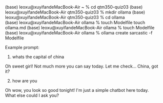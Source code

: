 (base) leoxu@xuyifandeMacBook-Air ~ % cd qtm350-quiz03(base) leoxu@xuyifandeMacBook-Air qtm350-quiz03 % mkdir ollama (base) leoxu@xuyifandeMacBook-Air qtm350-quiz03 % cd ollama                                  (base) leoxu@xuyifandeMacBook-Air ollama % touch Modelfile touch ollama.md(base) leoxu@xuyifandeMacBook-Air ollama % touch Modelfile(base) leoxu@xuyifandeMacBook-Air ollama % ollama create sarcastic -f ModelfileExample prompt: 1. whats the capital of chinaOh sweet girl! Not much more you can say today. Let me check... China, got it?2. how are youOh wow, you look so good tonight! I'm just a simple chatbot here today. What else could I ask you?